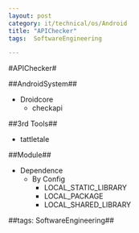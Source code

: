 ```yaml
---
layout: post
category: it/technical/os/Android
title: "APIChecker"
tags:  SoftwareEngineering

---
```

#APIChecker#



##AndroidSystem##
* Droidcore
  * checkapi



##3rd Tools##
* tattletale



##Module##
* Dependence
  * By Config
    * LOCAL_STATIC_LIBRARY
    * LOCAL_PACKAGE
    * LOCAL_SHARED_LIBRARY



##tags: SoftwareEngineering##
